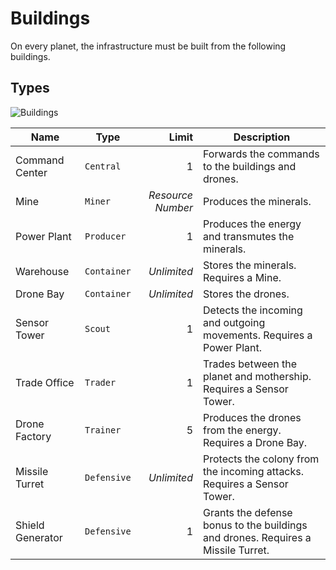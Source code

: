 # Buildings

On every planet, the infrastructure must be built from the following buildings.

## Types

![Buildings](/img/buildings.png)

| Name | Type | Limit | Description |
|------|------|------:|-------------|
| Command Center | `Central` | 1 | Forwards the commands to the buildings and drones. |
| Mine | `Miner` | *Resource Number* | Produces the minerals. |
| Power Plant | `Producer` | 1 | Produces the energy and transmutes the minerals. |
| Warehouse | `Container` | *Unlimited* | Stores the minerals. Requires a Mine. |
| Drone Bay | `Container` | *Unlimited* | Stores the drones. |
| Sensor Tower | `Scout` | 1 | Detects the incoming and outgoing movements. Requires a Power Plant. |
| Trade Office | `Trader` | 1 | Trades between the planet and mothership. Requires a Sensor Tower. |
| Drone Factory | `Trainer` | 5 | Produces the drones from the energy. Requires a Drone Bay. |
| Missile Turret | `Defensive` | *Unlimited* | Protects the colony from the incoming attacks. Requires a Sensor Tower. |
| Shield Generator | `Defensive` | 1 | Grants the defense bonus to the buildings and drones. Requires a Missile Turret. |
